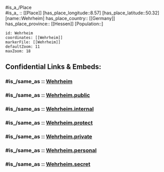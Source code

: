 ﻿---
confidential: public
isDeleted: false
location:
- 50.32
- 8.57
mapmarker: city
mapzoom:
- 7
- 12
SpocWebEntityId: 35484
tags:
- geo/City
type: City
---

#is_a_/Place  
#is_a_ :: [[Place]] 
[has_place_longitude::8.57] 
[has_place_latitude::50.32] 
[name::Wehrheim] 
has_place_country:: [[Germany]]  
has_place_province:: [[Hessen]] 
[Population::] 



```leaflet
id: Wehrheim
coordinates: [[Wehrheim]] 
markerFile: [[Wehrheim]] 
defaultZoom: 11 
maxZoom: 18
```


## Confidential Links & Embeds: 

### #is_/same_as :: [Wehrheim](/_Standards/Earth/Continent/Europe/Europe~Central/Germany/Germany~West/Hessen/counties~Hessen/Hochtaunuskreis/cities~Hochtaunuskreis/Usingen/boroughs~Usingen/Wehrheim.md) 

### #is_/same_as :: [Wehrheim.public](/_public/Earth/Continent/Europe/Europe~Central/Germany/Germany~West/Hessen/counties~Hessen/Hochtaunuskreis/cities~Hochtaunuskreis/Usingen/boroughs~Usingen/Wehrheim.public.md) 

### #is_/same_as :: [Wehrheim.internal](/_internal/Earth/Continent/Europe/Europe~Central/Germany/Germany~West/Hessen/counties~Hessen/Hochtaunuskreis/cities~Hochtaunuskreis/Usingen/boroughs~Usingen/Wehrheim.internal.md) 

### #is_/same_as :: [Wehrheim.protect](/_protect/Earth/Continent/Europe/Europe~Central/Germany/Germany~West/Hessen/counties~Hessen/Hochtaunuskreis/cities~Hochtaunuskreis/Usingen/boroughs~Usingen/Wehrheim.protect.md) 

### #is_/same_as :: [Wehrheim.private](/_private/Earth/Continent/Europe/Europe~Central/Germany/Germany~West/Hessen/counties~Hessen/Hochtaunuskreis/cities~Hochtaunuskreis/Usingen/boroughs~Usingen/Wehrheim.private.md) 

### #is_/same_as :: [Wehrheim.personal](/_personal/Earth/Continent/Europe/Europe~Central/Germany/Germany~West/Hessen/counties~Hessen/Hochtaunuskreis/cities~Hochtaunuskreis/Usingen/boroughs~Usingen/Wehrheim.personal.md) 

### #is_/same_as :: [Wehrheim.secret](/_secret/Earth/Continent/Europe/Europe~Central/Germany/Germany~West/Hessen/counties~Hessen/Hochtaunuskreis/cities~Hochtaunuskreis/Usingen/boroughs~Usingen/Wehrheim.secret.md)

